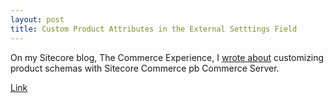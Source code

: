 ```yaml
---
layout: post
title: Custom Product Attributes in the External Setttings Field
---
```


On my Sitecore blog, The Commerce Experience, I [wrote about](http://www.sitecore.net/learn/blogs/technical-blogs/kelly-heard/posts/2015/02/custom-product-attributes-and-the-externalsettings-field.aspx) customizing product schemas with Sitecore Commerce pb Commerce Server.

[Link](http://www.sitecore.net/learn/blogs/technical-blogs/kelly-heard/posts/2015/02/custom-product-attributes-and-the-externalsettings-field.aspx)